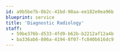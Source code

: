 ```yaml
---
id: a9b5be7b-8b2c-41bd-98aa-ee182e0ea96b
blueprint: service
title: 'Diagnostic Radiology'
staff:
  - 59be376b-d533-4fd9-b62b-b2212af12a4b
  - ba336ab6-806a-4194-8f07-fc840b616dc9
---
```

